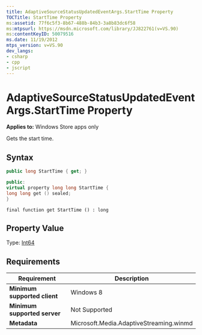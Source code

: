 ```yaml
---
title: AdaptiveSourceStatusUpdatedEventArgs.StartTime Property
TOCTitle: StartTime Property
ms:assetid: 77f6c5f3-8b67-488b-84b3-3a8b83dc6f58
ms:mtpsurl: https://msdn.microsoft.com/library/JJ822761(v=VS.90)
ms:contentKeyID: 50079516
ms.date: 11/19/2012
mtps_version: v=VS.90
dev_langs:
- csharp
- cpp
- jscript
---
```


# AdaptiveSourceStatusUpdatedEventArgs.StartTime Property

**Applies to:** Windows Store apps only

Gets the start time.

## Syntax

```csharp
public long StartTime { get; }
```

```cpp
public:
virtual property long long StartTime {
long long get () sealed;
}
```

```jscript
final function get StartTime () : long
```

## Property Value

Type: [Int64](https://msdn.microsoft.com/library/6yy583ek)

## Requirements

|Requirement|Description|
|--- |--- |
|**Minimum supported client**|Windows 8|
|**Minimum supported server**|Not Supported|
|**Metadata**|Microsoft.Media.AdaptiveStreaming.winmd|
